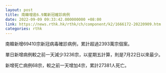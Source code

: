 ```yaml
---
layout: post
title: 南韓增逾6.9萬新冠確診病例
date: 2022-09-09 09:33:42.000000000 +08:00
link: https://news.rthk.hk/rthk/ch/component/k2/1666172-20220909.htm
categories: rthk
---
```


南韓新增69410宗新冠病毒確診病例，累計超過2393萬宗個案。

單日新增病例較之前一天減少3236宗，以星期五計算，則是7月22日以來最少。

新增死亡病例68宗，較之前一天增加4宗，累計27381人死亡。
